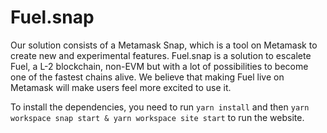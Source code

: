 
# Fuel.snap

Our solution consists of a Metamask Snap, which is a tool on Metamask to create new and experimental features. Fuel.snap is a solution to escalete Fuel, a L-2 blockchain, non-EVM but with a lot of possibilities to become one of the fastest chains alive. We believe that making Fuel live on Metamask will make users feel more excited to use it.

To install the dependencies, you need to run `yarn install` and then `yarn workspace snap start & yarn workspace site start` to run the website.
